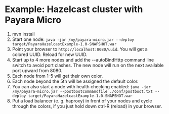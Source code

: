 # Example: Hazelcast cluster with Payara Micro

1. mvn install
2. Start one node: `java -jar /my/payara-micro.jar --deploy target/PayaraHazelcastExample-1.0-SNAPSHOT.war`
3. Point your browser to `http://localhost:8080/uuid`. You will get a colored UUID. Reload for new UUID.
4. Start up to 4 more nodes and add the --autoBindHttp command line switch to avoid port clashes. The new node will run on the next available port upward from 8080.
5. Each node from 1-5 will get their own color.
6. Each node beyond the 5th will be assigned the default color.
7. You can also start a node with health checking enabled: `java -jar /my/payara-micro.jar --postbootcommandfile ./conf/postboot.txt --deploy target/PayaraHazelcastExample-1.0-SNAPSHOT.war`
8. Put a load balancer (e. g. haproxy) in front of your nodes and cycle through the colors, if you just hold down ctrl-R (reload) in your browser.
